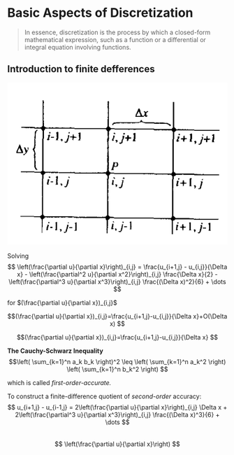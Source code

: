 # Basic Aspects of Discretization

> In essence, discretization is the process by which a closed-form mathematical expression, such as a function or a differential or integral equation involving functions.

## Introduction to finite defferences

![Taylor series about point(i,j)](image/BasicAspectsofDiscretization/1743155278026.png)

Solving
$$
\left(\frac{\partial u}{\partial x}\right)_{i,j} = \frac{u_{i+1,j} - u_{i,j}}{\Delta x} - \left(\frac{\partial^2 u}{\partial x^2}\right)_{i,j} \frac{\Delta x}{2} - \left(\frac{\partial^3 u}{\partial x^3}\right)_{i,j} \frac{(\Delta x)^2}{6} + \dots
$$

for $(\frac{\partial u}{\partial x})_{i,j}$

$$(\frac{\partial u}{\partial x})_{i,j}=\frac{u_{i+1,j}-u_{i,j}}{\Delta x}+O(\Delta x)
$$

$$(\frac{\partial u}{\partial x})_{i,j}=\frac{u_{i+1,j}-u_{i,j}}{\Delta x}
$$

**The Cauchy-Schwarz Inequality**
$$\left( \sum_{k=1}^n a_k b_k \right)^2 \leq \left( \sum_{k=1}^n a_k^2 \right) \left( \sum_{k=1}^n b_k^2 \right)
$$

which is called *first-order-accurate.*

To construct a finite-difference quotient of *second-order* accuracy:\
$$
u_{i+1,j} - u_{i-1,j} = 2\left(\frac{\partial u}{\partial x}\right)_{i,j} \Delta x + 2\left(\frac{\partial^3 u}{\partial x^3}\right)_{i,j} \frac{(\Delta x)^3}{6} + \dots
$$\
$$
\left(\frac{\partial u}{\partial x}\right)
$$
